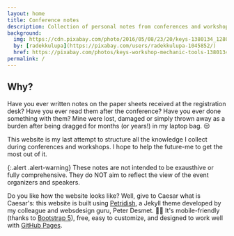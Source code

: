 ```yaml
---
layout: home
title: Conference notes
description: Collection of personal notes from conferences and workshops
background:
  img: https://cdn.pixabay.com/photo/2016/05/08/23/20/keys-1380134_1280.jpg
  by: [radekkulupa](https://pixabay.com/users/radekkulupa-1045852/)
  href: https://pixabay.com/photos/keys-workshop-mechanic-tools-1380134/
permalink: /
---
```


## Why?

Have you ever written notes on the paper sheets received at the registration desk? Have you ever read them after the conference? Have you ever done something with them? Mine were lost, damaged or simply thrown away as a burden after being dragged for months (or years!) in my laptop bag. :unamused:

This website is my last attempt to structure all the knowledge I collect during conferences and workshops. I hope to help the future-me to get the most out of it.

{:.alert .alert-warning}
These notes are not intended to be exausthive or fully comprehensive. They do NOT aim to reflect the view of the event organizers and speakers.


Do you like how the website looks like? Well, give to Caesar what is Caesar's: this website is built using [Petridish](https://github.com/peterdesmet/petridish), a Jekyll theme developed by my colleague and websdesign guru, Peter Desmet. 👩‍🔬 It's mobile-friendly (thanks to [Bootstrap 5](https://getbootstrap.com/docs/5.1/)), free, easy to customize, and designed to work well with [GitHub Pages](https://pages.github.com/).


